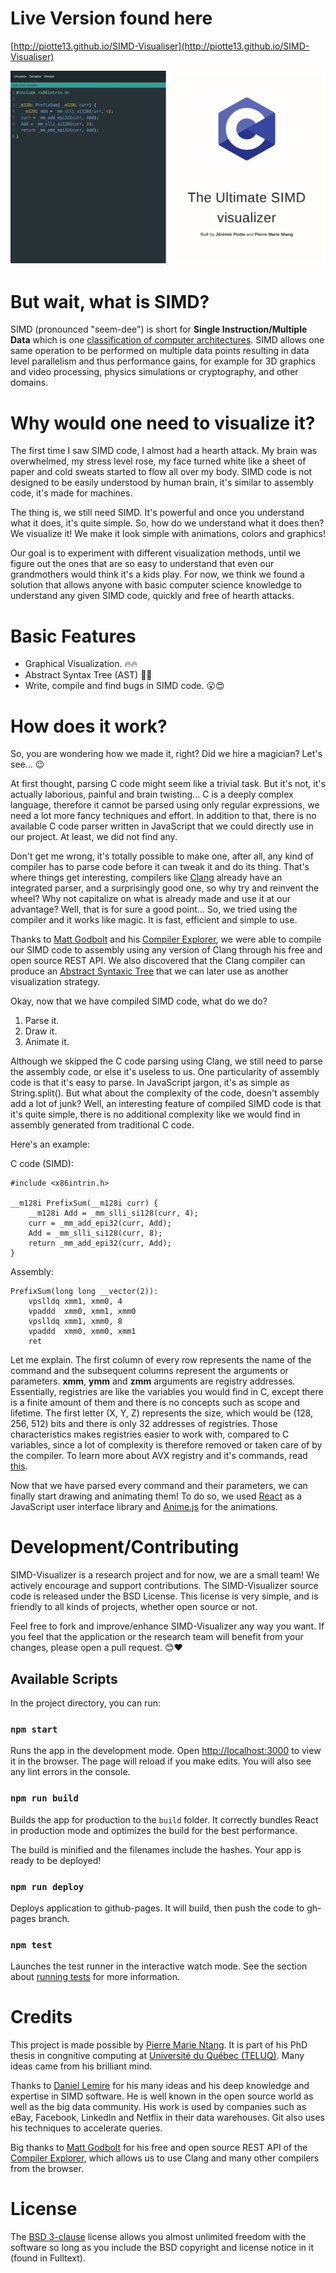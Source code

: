
# Live Version found here
[http://piotte13.github.io/SIMD-Visualiser](http://piotte13.github.io/SIMD-Visualiser)

![](doc/SIMD-Visualizer-demo.gif)

# But wait, what is SIMD?
SIMD (pronounced "seem-dee") is short for **Single Instruction/Multiple Data** which is one [classification of computer architectures](https://en.wikipedia.org/wiki/Flynn%27s_taxonomy "classification of computer architectures"). SIMD allows one same operation to be performed on multiple data points resulting in data level parallelism and thus performance gains, for example for 3D graphics and video processing, physics simulations or cryptography, and other domains.

# Why would one need to visualize it?
The first time I saw SIMD code, I almost had a hearth attack.  My brain was overwhelmed, my stress level rose, my face turned white like a sheet of paper and cold sweats started to flow all over my body.  SIMD code is not designed to be easily understood by human brain, it's similar to assembly code, it's made for machines.

The thing is, we still need SIMD. It's powerful and once you understand what it does, it's quite simple. So, how do we understand what it does then?  We visualize it!  We make it look simple with animations, colors and graphics!

Our goal is to experiment with different visualization methods, until we figure out the ones that are so easy to understand that even our grandmothers would think it's a kids play. For now, we think we found a solution that allows anyone with basic computer science knowledge to understand any given SIMD code, quickly and free of hearth attacks. 

# Basic Features
- Graphical Visualization. 🔥🔥
- Abstract Syntax Tree (AST) 🌳🌱
- Write, compile and find bugs in SIMD code. 😮😍


# How does it work?
So, you are wondering how we made it, right? Did we hire a magician? Let's see... 😉

At first thought, parsing C code might seem like a trivial task. But it's not, it's actually laborious, painful and brain twisting...  C is a deeply complex language, therefore it cannot be parsed using only regular expressions, we need a lot more fancy techniques and effort.  In addition to that, there is no available C code parser written in JavaScript that we could directly use in our project.  At least, we did not find any.

Don't get me wrong, it's totally possible to make one, after all, any kind of compiler has to parse code before it can tweak it and do its thing.  That's where things get interesting, compilers like [Clang](https://clang.llvm.org/) already have an integrated parser, and a surprisingly good one, so why try and reinvent the wheel? Why not capitalize on what is already made and use it at our advantage? Well, that is for sure a good point... So, we tried using the compiler and it works like magic. It is fast, efficient and simple to use.

 Thanks to [Matt Godbolt](https://github.com/mattgodbolt/compiler-explorer) and his [Compiler Explorer](https://godbolt.org/), we were able to compile our SIMD code to assembly using any version of Clang through his free and open source REST API.  We also discovered that the Clang compiler can produce an [Abstract Syntaxic Tree](https://en.wikipedia.org/wiki/Abstract_syntax_tree) that we can later use as another visualization strategy.

Okay, now that we have compiled SIMD code, what do we do? 

 1. Parse it.
 2. Draw it.
 3. Animate it.

Although we skipped the C code parsing using Clang, we still need to parse the assembly code, or else it's useless to us.  One particularity of assembly code is that it's easy to parse. In JavaScript jargon, it's as simple as String.split(). But what about the complexity of the code, doesn't assembly add a lot of junk? Well, an interesting feature of compiled SIMD code is that it's quite simple, there is no additional complexity like we would find in assembly generated from traditional C code.

Here's an example: 

C code (SIMD):
``` 
#include <x86intrin.h>

__m128i PrefixSum(__m128i curr) {
	__m128i Add = _mm_slli_si128(curr, 4); 
	curr = _mm_add_epi32(curr, Add);   
	Add = _mm_slli_si128(curr, 8);    
	return _mm_add_epi32(curr, Add);       
} 
```

Assembly:
```
PrefixSum(long long __vector(2)):
	vpslldq xmm1, xmm0, 4
	vpaddd  xmm0, xmm1, xmm0
	vpslldq xmm1, xmm0, 8
	vpaddd  xmm0, xmm0, xmm1
	ret
```

Let me explain. The first column of every row represents the name of the command and the subsequent columns represent the arguments or parameters.  **xmm**, **ymm** and **zmm** arguments are registry addresses.  Essentially, registries are like the variables you would find in C, except there is a finite amount of them and there is no concepts such as scope and lifetime. The first letter (X, Y, Z) represents the size, which would be (128, 256, 512) bits and there is only 32 addresses of registries. Those characteristics makes registries easier to work with, compared to C variables, since a lot of complexity is therefore removed or taken care of by the compiler.  To learn more about AVX registry and it's commands, read [this](https://en.wikipedia.org/wiki/Advanced_Vector_Extensions#New_instructions). 

Now that we have parsed every command and their parameters, we can finally start drawing and animating them!  To do so, we used [React](https://reactjs.org/) as a JavaScript user interface library and [Anime.js](http://animejs.com/) for the animations.


# Development/Contributing
SIMD-Visualizer is a research project and for now, we are a small team! We actively encourage and support contributions. The SIMD-Visualizer source code is released under the BSD License. This license is very simple, and is friendly to all kinds of projects, whether open source or not. 

Feel free to fork and improve/enhance SIMD-Visualizer any way you want. If you feel that the application or the research team will benefit from your changes, please open a pull request.  😊❤️

## Available Scripts

In the project directory, you can run:
### `npm start`

Runs the app in the development mode.
Open [http://localhost:3000](http://localhost:3000) to view it in the browser.
The page will reload if you make edits.
You will also see any lint errors in the console.
### `npm run build`

Builds the app for production to the `build` folder.
It correctly bundles React in production mode and optimizes the build for the best performance.

The build is minified and the filenames include the hashes.
Your app is ready to be deployed!

### `npm run deploy`

Deploys application to github-pages.  It will build, then push the code to gh-pages branch.

### `npm test`

Launches the test runner in the interactive watch mode.
See the section about [running tests](#running-tests) for more information.

# Credits

This project is made possible by [Pierre Marie Ntang](https://github.com/pmntang).  It is part of his PhD thesis in congnitive computing at [Université du Québec (TELUQ)](https://www.teluq.ca/site/en/).  Many ideas came from his brilliant mind.

Thanks to [Daniel Lemire](https://github.com/lemire) for his many ideas and his deep knowledge and expertise in SIMD software.  He is well known in the open source world as well as the big data community. His work is used by companies such as eBay, Facebook, LinkedIn and Netflix in their data warehouses. Git also uses his techniques to accelerate queries.

Big thanks to [Matt Godbolt](https://github.com/mattgodbolt/compiler-explorer) for his free and open source REST API of the [Compiler Explorer](https://godbolt.org/), which allows us to use Clang and many other compilers from the browser.


# License
The [BSD 3-clause](https://tldrlegal.com/license/bsd-3-clause-license-(revised)) license allows you almost unlimited freedom with the software so long as you include the BSD copyright and license notice in it (found in Fulltext).
